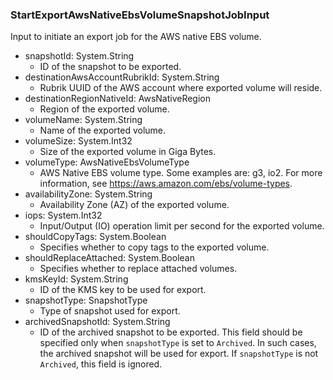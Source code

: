 ### StartExportAwsNativeEbsVolumeSnapshotJobInput
Input to initiate an export job for the AWS native EBS volume.

- snapshotId: System.String
  - ID of the snapshot to be exported.
- destinationAwsAccountRubrikId: System.String
  - Rubrik UUID of the AWS account where exported volume will reside.
- destinationRegionNativeId: AwsNativeRegion
  - Region of the exported volume.
- volumeName: System.String
  - Name of the exported volume.
- volumeSize: System.Int32
  - Size of the exported volume in Giga Bytes.
- volumeType: AwsNativeEbsVolumeType
  - AWS Native EBS volume type. Some examples are: g3, io2. For more information, see https://aws.amazon.com/ebs/volume-types.
- availabilityZone: System.String
  - Availability Zone (AZ) of the exported volume.
- iops: System.Int32
  - Input/Output (IO) operation limit per second for the exported volume.
- shouldCopyTags: System.Boolean
  - Specifies whether to copy tags to the exported volume.
- shouldReplaceAttached: System.Boolean
  - Specifies whether to replace attached volumes.
- kmsKeyId: System.String
  - ID of the KMS key to be used for export.
- snapshotType: SnapshotType
  - Type of snapshot used for export.
- archivedSnapshotId: System.String
  - ID of the archived snapshot to be exported. This field should be specified only when `snapshotType` is set to `Archived`. In such cases, the archived snapshot will be used for export. If `snapshotType` is not `Archived`, this field is ignored.
